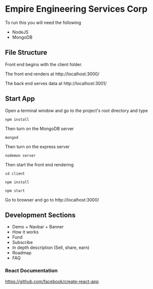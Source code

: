 # Empire Engineering Services Corp

To run this you will need the following

- NodeJS
- MongoDB

## File Structure

Front end begins with the client folder.

The front end renders at http://localhost:3000/

The back end serves data at http://localhost:3001/

## Start App

Open a terminal window and go to the project's root directory and type

<code>npm install</code>

Then turn on the MongoDB server 

<code>mongod</code>

Then turn on the express server

<code>nodemon server</code>

Then start the front end rendering

<code>cd client</code>

<code>npm install</code>

<code>npm start</code>

Go to browser and go to http://localhost:3000/

## Development Sections

- Demo + Navbar + Banner
- How it works
- Fund
- Subscribe
- In depth description (Sell, share, earn)
- Roadmap
- FAQ

### React Documentation

https://github.com/facebook/create-react-app